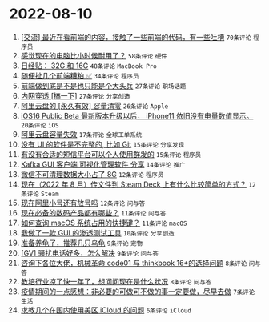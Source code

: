 # 2022-08-10

1. [[交流] 最近在看前端的内容，接触了一些前端的代码，有一些吐槽](https://www.v2ex.com/t/871818) `70条评论` `程序员`
1. [感觉现在的电脑比小时候耐用了？](https://www.v2ex.com/t/871817) `58条评论` `硬件`
1. [日经贴： 32G 和 16G](https://www.v2ex.com/t/871837) `48条评论` `MacBook Pro`
1. [随便扯几个前端糟粕 ✅](https://www.v2ex.com/t/871848) `34条评论` `程序员`
1. [前端做到底是不是也只能是个大头兵](https://www.v2ex.com/t/871847) `27条评论` `职场话题`
1. [内网穿透 [搞一下]](https://www.v2ex.com/t/871831) `27条评论` `分享创造`
1. [阿里云盘的 [永久有效] 容量清零](https://www.v2ex.com/t/871869) `26条评论` `Apple`
1. [iOS16 Public Beta 最新版本升级以后， iPhone11 依旧没有电量数值显示。](https://www.v2ex.com/t/871854) `20条评论` `iOS`
1. [阿里云盘容量失效](https://www.v2ex.com/t/871862) `17条评论` `全球工单系统`
1. [没有 UI 的软件是不完整的, 比如 Git](https://www.v2ex.com/t/871863) `15条评论` `分享发现`
1. [有没有合适的短信平台可以个人使用群发的](https://www.v2ex.com/t/871849) `15条评论` `程序员`
1. [Kafka GUI 客户端 可视化管理软件 分享](https://www.v2ex.com/t/871814) `14条评论` `推广`
1. [微信不可清理数据大小占了 8G](https://www.v2ex.com/t/871860) `12条评论` `程序员`
1. [现在（2022 年 8 月）传文件到 Steam Deck 上有什么比较简单的方式？](https://www.v2ex.com/t/871844) `12条评论` `Steam`
1. [现在阿里小号还有放号吗](https://www.v2ex.com/t/871827) `12条评论` `问与答`
1. [现在必备的数码产品都有哪些？](https://www.v2ex.com/t/871839) `11条评论` `问与答`
1. [如何查询 macOS 系统占用的快捷键？](https://www.v2ex.com/t/871812) `11条评论` `macOS`
1. [我做了一款 GUI 的渗透测试工具](https://www.v2ex.com/t/871840) `10条评论` `分享创造`
1. [准备养龟了，推荐几只乌龟](https://www.v2ex.com/t/871881) `9条评论` `宠物`
1. [[GV] 骚扰电话好多，怎么解决](https://www.v2ex.com/t/871861) `9条评论` `问与答`
1. [咨询下各位大佬，机械革命 code01 与 thinkbook 16+的选择问题](https://www.v2ex.com/t/871870) `8条评论` `问与答`
1. [教培行业凉了快一年了，想问问现在是什么状况](https://www.v2ex.com/t/871823) `8条评论` `问与答`
1. [疫情期间的一点感想：非必要的可做可不做的事一定要做，尽早去做](https://www.v2ex.com/t/871871) `7条评论` `生活`
1. [求教几个在国内使用美区 iCloud 的问题](https://www.v2ex.com/t/871858) `6条评论` `iCloud`
